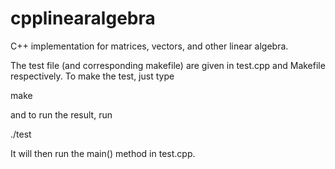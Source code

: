 cpplinearalgebra
================

C++ implementation for matrices, vectors, and other linear algebra.

The test file (and corresponding makefile) are given in test.cpp and Makefile respectively. To make the test, just type

make

and to run the result, run

./test

It will then run the main() method in test.cpp.